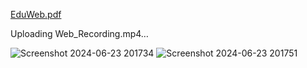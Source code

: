 [EduWeb.pdf](https://github.com/user-attachments/files/15945069/EduWeb.pdf)


Uploading Web_Recording.mp4…

![Screenshot 2024-06-23 201734](https://github.com/saidarshan20/EduWeb/assets/111447766/8ce0673b-bc7f-4036-b65a-3a6fb28ce100)
![Screenshot 2024-06-23 201751](https://github.com/saidarshan20/EduWeb/assets/111447766/e0d33d08-4cbe-47da-8003-3290f1a366ac)
